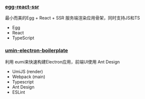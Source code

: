 ### [egg-react-ssr](https://github.com/ykfe/egg-react-ssr)

最小而美的Egg + React + SSR 服务端渲染应用骨架，同时支持JS和TS

- Egg
- React
- TypeScript

### [umin-electron-boilerplate](https://github.com/boilerplate-fe/umi-electron-boilerplate)

利用 eumi来快速构建Electron应用，前端UI使用 Ant Design

- UmiJS (render)
- Webpack (main)
- Typescript
- Ant Design
- ESLint
